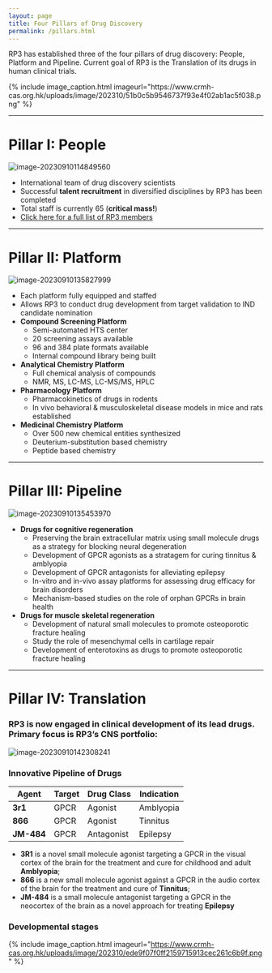 ```yaml
---
layout: page
title: Four Pillars of Drug Discovery
permalink: /pillars.html
---
```


<div class="site-description">
    <p>
        RP3 has established three of the four pillars of drug discovery: People, Platform and Pipeline. Current goal of RP3 is the Translation of its drugs in human clinical trials.
    </p>
</div>
{% include image_caption.html imageurl="https://www.crmh-cas.org.hk/uploads/image/202310/51b0c5b9546737f93e4f02ab1ac5f038.png"  %}

---

# Pillar I: People

![image-20230910114849560](https://www.crmh-cas.org.hk/uploads/image/202310/a0de4fb66158276cdf079809cd8e4c1a.png)

- International team of drug discovery scientists
- Successful **talent recruitment** in diversified disciplines by RP3 has been completed
- Total staff is currently 65 (**critical mass!**)
- [Click here for a full list of RP3 members](/people)

---

# Pillar II: Platform

![image-20230910135827999](https://www.crmh-cas.org.hk/uploads/image/202310/04762a6ca553433b455969fab9c7b872.png)

- Each platform fully equipped and staffed
- Allows RP3 to conduct drug development from target validation to IND candidate nomination
- **Compound Screening Platform**
  - Semi-automated HTS center
  - 20 screening assays available
  - 96 and 384 plate formats available
  - Internal compound library being built
- **Analytical Chemistry Platform**
  - Full chemical analysis of compounds
  - NMR, MS, LC-MS, LC-MS/MS, HPLC
- **Pharmacology Platform**
  - Pharmacokinetics of drugs in rodents
  - In vivo behavioral & musculoskeletal disease models in mice and rats established
- **Medicinal Chemistry Platform**
  - Over 500 new chemical entities synthesized
  - Deuterium-substitution based chemistry
  - Peptide based chemistry  

---

# Pillar III: Pipeline

![image-20230910135453970](https://www.crmh-cas.org.hk/uploads/image/202310/4abc5946984060a59590d1602f14cac3.png)

- **Drugs for cognitive regeneration**
  - Preserving the brain extracellular matrix using small molecule drugs as a strategy for blocking neural degeneration
  - Development of GPCR agonists as a stratagem for curing tinnitus & amblyopia
  - Development of GPCR antagonists for alleviating epilepsy
  - In-vitro and in-vivo assay platforms for assessing drug efficacy for brain disorders
  - Mechanism-based studies on the role of orphan GPCRs in brain health
- **Drugs for muscle skeletal regeneration**
  - Development of natural small molecules to promote osteoporotic fracture healing
  - Study the role of mesenchymal cells in cartilage repair
  - Development of enterotoxins as drugs to promote osteoporotic fracture healing



---

# Pillar IV: Translation

### RP3 is now engaged in clinical development of its lead drugs. Primary focus is RP3’s CNS portfolio:

![image-20230910142308241](https://www.crmh-cas.org.hk/uploads/image/202310/a965f2c613ffa9e5c2ec568630da8286.png)

### **Innovative Pipeline of Drugs**

| **Agent**  | **Target** | **Drug Class** | **Indication** |
| ---------- | ---------- | -------------- | -------------- |
| **3r1**    | GPCR       | Agonist        | Amblyopia      |
| **866**    | GPCR       | Agonist        | Tinnitus       |
| **JM-484** | GPCR       | Antagonist     | Epilepsy       |

- **3R1** is a novel small molecule agonist targeting a GPCR in the visual cortex of the brain for the treatment and cure for childhood and adult **Amblyopia**;
- **866** is a new small molecule agonist against a GPCR in the audio cortex of the brain for the treatment and cure of **Tinnitus**;
- **JM-484** is a small molecule antagonist targeting a GPCR in the neocortex of the brain as a novel approach for treating **Epilepsy**

### Developmental stages

{% include image_caption.html imageurl="https://www.crmh-cas.org.hk/uploads/image/202310/ede9f07f0ff2159715913cec261c6b9f.png" %}
